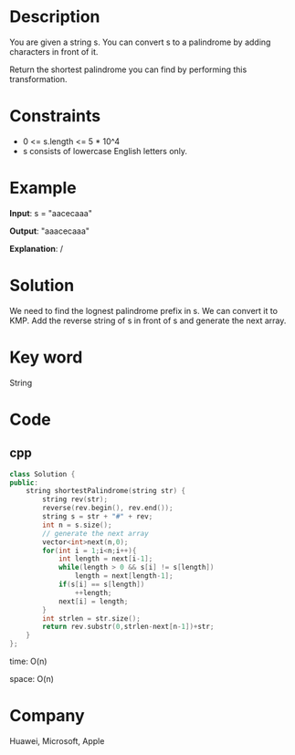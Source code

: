 # Description
You are given a string s. You can convert s to a palindrome by adding characters in front of it.

Return the shortest palindrome you can find by performing this transformation.

# Constraints
* 0 <= s.length <= 5 * 10^4
* s consists of lowercase English letters only.

# Example
**Input**: s = "aacecaaa"


**Output**: "aaacecaaa"

**Explanation**: /

# Solution
We need to find the lognest palindrome prefix in s. We can convert it to KMP. Add the reverse string of s in front of s and generate the next array.

# Key word
String

# Code

## cpp
```cpp
class Solution {
public:
    string shortestPalindrome(string str) {
        string rev(str);
        reverse(rev.begin(), rev.end());
        string s = str + "#" + rev;
        int n = s.size();
        // generate the next array
        vector<int>next(n,0);
        for(int i = 1;i<n;i++){
            int length = next[i-1];
            while(length > 0 && s[i] != s[length])
                length = next[length-1];
            if(s[i] == s[length])
                ++length;
            next[i] = length;
        }
        int strlen = str.size();
        return rev.substr(0,strlen-next[n-1])+str;
    }
};

```
time: O(n)


space: O(n)

# Company
Huawei, Microsoft, Apple